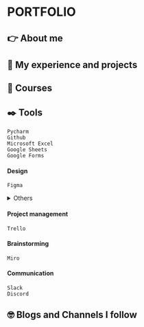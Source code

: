 # PORTFOLIO
## :point_right: About me
## :star_struck: My experience and projects
## :orange_book: Courses
## :black_nib: Tools
    Pycharm
    Github
    Microsoft Excel
    Google Sheets
    Google Forms
#### Design
    Figma
<details>
<summary>Others</summary>
<br>Adobe Illustrator
<br>Gimp
<br>Canva
</details>

#### Project management    
    Trello
#### Brainstorming
    Miro
#### Communication
    Slack
    Discord
## :nerd_face: Blogs and Channels I follow


 
